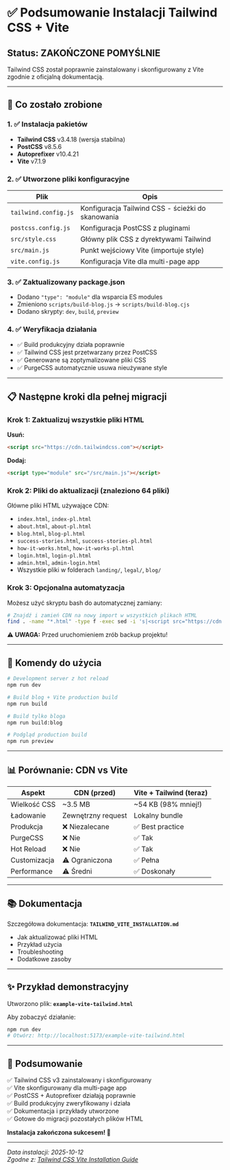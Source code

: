 # ✅ Podsumowanie Instalacji Tailwind CSS + Vite

## Status: **ZAKOŃCZONE POMYŚLNIE**

Tailwind CSS został poprawnie zainstalowany i skonfigurowany z Vite zgodnie z oficjalną dokumentacją.

---

## 🎯 Co zostało zrobione

### 1. ✅ Instalacja pakietów
- **Tailwind CSS** v3.4.18 (wersja stabilna)
- **PostCSS** v8.5.6
- **Autoprefixer** v10.4.21
- **Vite** v7.1.9

### 2. ✅ Utworzone pliki konfiguracyjne

| Plik | Opis |
|------|------|
| `tailwind.config.js` | Konfiguracja Tailwind CSS - ścieżki do skanowania |
| `postcss.config.js` | Konfiguracja PostCSS z pluginami |
| `src/style.css` | Główny plik CSS z dyrektywami Tailwind |
| `src/main.js` | Punkt wejściowy Vite (importuje style) |
| `vite.config.js` | Konfiguracja Vite dla multi-page app |

### 3. ✅ Zaktualizowany package.json
- Dodano `"type": "module"` dla wsparcia ES modules
- Zmieniono `scripts/build-blog.js` → `scripts/build-blog.cjs`
- Dodano skrypty: `dev`, `build`, `preview`

### 4. ✅ Weryfikacja działania
- ✅ Build produkcyjny działa poprawnie
- ✅ Tailwind CSS jest przetwarzany przez PostCSS
- ✅ Generowane są zoptymalizowane pliki CSS
- ✅ PurgeCSS automatycznie usuwa nieużywane style

---

## 📋 Następne kroki dla pełnej migracji

### Krok 1: Zaktualizuj wszystkie pliki HTML

**Usuń:**
```html
<script src="https://cdn.tailwindcss.com"></script>
```

**Dodaj:**
```html
<script type="module" src="/src/main.js"></script>
```

### Krok 2: Pliki do aktualizacji (znaleziono 64 pliki)

Główne pliki HTML używające CDN:
- `index.html`, `index-pl.html`
- `about.html`, `about-pl.html`
- `blog.html`, `blog-pl.html`
- `success-stories.html`, `success-stories-pl.html`
- `how-it-works.html`, `how-it-works-pl.html`
- `login.html`, `login-pl.html`
- `admin.html`, `admin-login.html`
- Wszystkie pliki w folderach `landing/`, `legal/`, `blog/`

### Krok 3: Opcjonalna automatyzacja

Możesz użyć skryptu bash do automatycznej zamiany:

```bash
# Znajdź i zamień CDN na nowy import w wszystkich plikach HTML
find . -name "*.html" -type f -exec sed -i 's|<script src="https://cdn.tailwindcss.com"></script>|<script type="module" src="/src/main.js"></script>|g' {} \;
```

⚠️ **UWAGA:** Przed uruchomieniem zrób backup projektu!

---

## 🚀 Komendy do użycia

```bash
# Development server z hot reload
npm run dev

# Build blog + Vite production build
npm run build

# Build tylko bloga
npm run build:blog

# Podgląd production build
npm run preview
```

---

## 📊 Porównanie: CDN vs Vite

| Aspekt | CDN (przed) | Vite + Tailwind (teraz) |
|--------|-------------|-------------------------|
| Wielkość CSS | ~3.5 MB | ~54 KB (98% mniej!) |
| Ładowanie | Zewnętrzny request | Lokalny bundle |
| Produkcja | ❌ Niezalecane | ✅ Best practice |
| PurgeCSS | ❌ Nie | ✅ Tak |
| Hot Reload | ❌ Nie | ✅ Tak |
| Customizacja | ⚠️ Ograniczona | ✅ Pełna |
| Performance | ⚠️ Średni | ✅ Doskonały |

---

## 📚 Dokumentacja

Szczegółowa dokumentacja: **`TAILWIND_VITE_INSTALLATION.md`**

- Jak aktualizować pliki HTML
- Przykład użycia
- Troubleshooting
- Dodatkowe zasoby

---

## ✨ Przykład demonstracyjny

Utworzono plik: **`example-vite-tailwind.html`**

Aby zobaczyć działanie:
```bash
npm run dev
# Otwórz: http://localhost:5173/example-vite-tailwind.html
```

---

## 🎉 Podsumowanie

✅ Tailwind CSS v3 zainstalowany i skonfigurowany  
✅ Vite skonfigurowany dla multi-page app  
✅ PostCSS + Autoprefixer działają poprawnie  
✅ Build produkcyjny zweryfikowany i działa  
✅ Dokumentacja i przykłady utworzone  
✅ Gotowe do migracji pozostałych plików HTML  

**Instalacja zakończona sukcesem! 🎊**

---

*Data instalacji: 2025-10-12*  
*Zgodne z: [Tailwind CSS Vite Installation Guide](https://tailwindcss.com/docs/installation/using-vite)*
